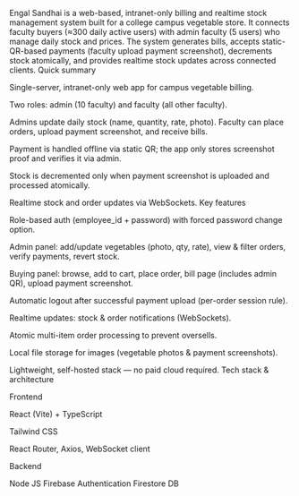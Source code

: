 Engal Sandhai is a web-based, intranet-only billing and realtime stock management system built for a college campus vegetable store.
It connects faculty buyers (≈300 daily active users) with admin faculty (5 users) who manage daily stock and prices. The system generates bills, accepts static-QR-based payments (faculty upload payment screenshot), decrements stock atomically, and provides realtime stock updates across connected clients.
Quick summary

Single-server, intranet-only web app for campus vegetable billing.

Two roles: admin (10 faculty) and faculty (all other faculty).

Admins update daily stock (name, quantity, rate, photo). Faculty can place orders, upload payment screenshot, and receive bills.

Payment is handled offline via static QR; the app only stores screenshot proof and verifies it via admin.

Stock is decremented only when payment screenshot is uploaded and processed atomically.

Realtime stock and order updates via WebSockets.
Key features

Role-based auth (employee_id + password) with forced password change option.

Admin panel: add/update vegetables (photo, qty, rate), view & filter orders, verify payments, revert stock.

Buying panel: browse, add to cart, place order, bill page (includes admin QR), upload payment screenshot.

Automatic logout after successful payment upload (per-order session rule).

Realtime updates: stock & order notifications (WebSockets).

Atomic multi-item order processing to prevent oversells.

Local file storage for images (vegetable photos & payment screenshots).

Lightweight, self-hosted stack — no paid cloud required.
Tech stack & architecture

Frontend

React (Vite) + TypeScript

Tailwind CSS

React Router, Axios, WebSocket client

Backend

Node JS
Firebase Authentication
Firestore DB
